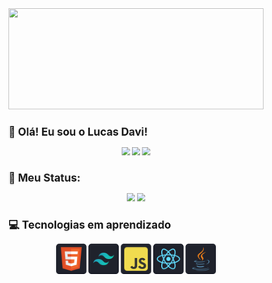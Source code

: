 <div align="center">
<img width="100%" height="200px" src="github-banner.gif"/>
</div>

## 👋 Olá! Eu sou o Lucas Davi!

<div align="center">
<a href="https://instagram.com/l.daavii?igshid=ZDdkNTZiNTM="><img src="https://img.shields.io/badge/Instagram-E4405F?style=for-the-badge&logo=instagram&logoColor=white"/></a>
<a href="https://www.linkedin.com/in/lucas-davi-da-silva-a70667254"><img src="https://img.shields.io/badge/LinkedIn-0077B5?style=for-the-badge&logo=linkedin&logoColor=white"/></a>
<a href="mailto:lucasdavi00315@gmail.com?subject=&body=Olá! Meu nome é..."><img src="https://img.shields.io/badge/Gmail-D14836?style=for-the-badge&logo=gmail&logoColor=white"/></a>
</div>

## 🌟 Meu Status:

<div align="center">
   <img height="150px" src="https://github-readme-stats.vercel.app/api?username=LDavi05&show_icons=true&locale=pt-br&title_color=f44236&text_color=f44236&icon_color=fe5722&border_color=fe5722&bg_color=2e3444"/>
   <img height="150px" src="https://github-readme-stats.vercel.app/api/top-langs/?username=LDavi05&locale=pt-br&layout=compact&title_color=f44236&text_color=f44236&border_color=fe5722&bg_color=2e3444"/>
</div>

## 💻 Tecnologias em aprendizado

<div align="center">
<img alt="HTML" height="60" width="60" src="https://github.com/gui-bus/TechIcons/blob/main/Dark/HTML.svg">
<img alt="TailwindCSS" height="60" width="60" src="https://github.com/gui-bus/TechIcons/blob/main/Dark/TailwindCSS.svg">
<img alt="Javascript" height="60" width="60" src="https://github.com/gui-bus/TechIcons/blob/main/Dark/Javascript.svg">
<img alt="React" height="60" width="60" src="https://github.com/gui-bus/TechIcons/blob/main/Dark/React.svg">
<img alt="Java" height="60" width="60" src="https://github.com/gui-bus/TechIcons/blob/main/Dark/Java.svg">
</div>
